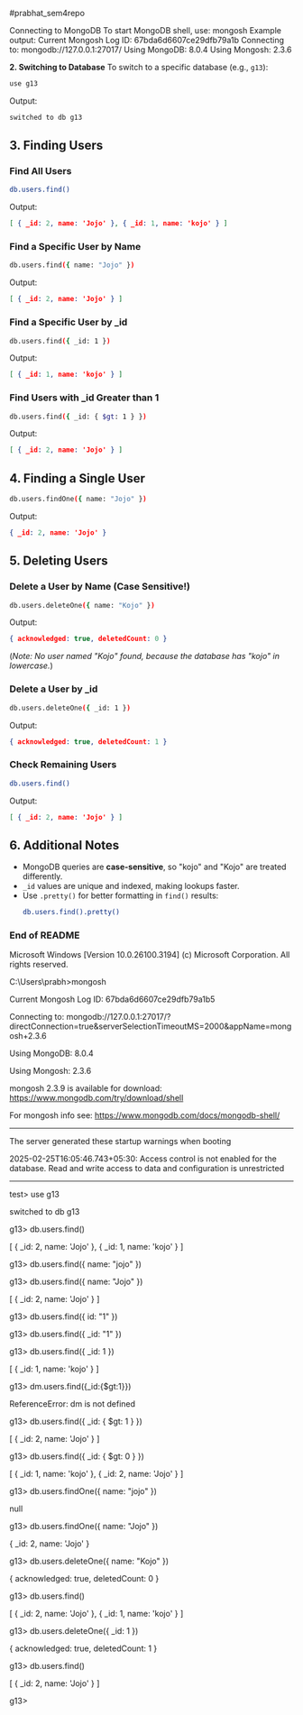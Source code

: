#prabhat_sem4repo

Connecting to MongoDB
To start MongoDB shell, use:
mongosh
Example output:
Current Mongosh Log ID: 67bda6d6607ce29dfb79a1b
Connecting to: mongodb://127.0.0.1:27017/
Using MongoDB: 8.0.4
Using Mongosh: 2.3.6


**2. Switching to Database**
To switch to a specific database (e.g., `g13`):
```sh
use g13
```
Output:
```sh
switched to db g13
```

## **3. Finding Users**

### **Find All Users**
```sh
db.users.find()
```
Output:
```json
[ { _id: 2, name: 'Jojo' }, { _id: 1, name: 'kojo' } ]
```

### **Find a Specific User by Name**
```sh
db.users.find({ name: "Jojo" })
```
Output:
```json
[ { _id: 2, name: 'Jojo' } ]
```

### **Find a Specific User by _id**
```sh
db.users.find({ _id: 1 })
```
Output:
```json
[ { _id: 1, name: 'kojo' } ]
```

### **Find Users with _id Greater than 1**
```sh
db.users.find({ _id: { $gt: 1 } })
```
Output:
```json
[ { _id: 2, name: 'Jojo' } ]
```

## **4. Finding a Single User**
```sh
db.users.findOne({ name: "Jojo" })
```
Output:
```json
{ _id: 2, name: 'Jojo' }
```

## **5. Deleting Users**

### **Delete a User by Name (Case Sensitive!)**
```sh
db.users.deleteOne({ name: "Kojo" })
```
Output:
```json
{ acknowledged: true, deletedCount: 0 }
```
(*Note: No user named "Kojo" found, because the database has "kojo" in lowercase.*)

### **Delete a User by _id**
```sh
db.users.deleteOne({ _id: 1 })
```
Output:
```json
{ acknowledged: true, deletedCount: 1 }
```

### **Check Remaining Users**
```sh
db.users.find()
```
Output:
```json
[ { _id: 2, name: 'Jojo' } ]
```

## **6. Additional Notes**
- MongoDB queries are **case-sensitive**, so "kojo" and "Kojo" are treated differently.
- `_id` values are unique and indexed, making lookups faster.
- Use `.pretty()` for better formatting in `find()` results:
  ```sh
  db.users.find().pretty()
  ```

### **End of README**





Microsoft Windows [Version 10.0.26100.3194]
(c) Microsoft Corporation. All rights reserved.

C:\Users\prabh>mongosh

Current Mongosh Log ID: 67bda6d6607ce29dfb79a1b5

Connecting to:          mongodb://127.0.0.1:27017/?directConnection=true&serverSelectionTimeoutMS=2000&appName=mongosh+2.3.6

Using MongoDB:          8.0.4

Using Mongosh:          2.3.6

mongosh 2.3.9 is available for download: https://www.mongodb.com/try/download/shell


For mongosh info see: https://www.mongodb.com/docs/mongodb-shell/

------
   The server generated these startup warnings when booting
   
   2025-02-25T16:05:46.743+05:30: Access control is not enabled for the database. Read and write access to data and configuration is unrestricted
   
------

test> use g13

switched to db g13

g13> db.users.find()

[ { _id: 2, name: 'Jojo' }, { _id: 1, name: 'kojo' } ]

g13> db.users.find({ name: "jojo" })

g13> db.users.find({ name: "Jojo" })

[ { _id: 2, name: 'Jojo' } ]

g13> db.users.find({ id: "1" })


g13> db.users.find({ _id: "1" })


g13> db.users.find({ _id: 1 })

[ { _id: 1, name: 'kojo' } ]

g13> dm.users.find({_id:{$gt:1}})

ReferenceError: dm is not defined

g13> db.users.find({ _id: { $gt: 1 } })

[ { _id: 2, name: 'Jojo' } ]

g13> db.users.find({ _id: { $gt: 0 } })

[ { _id: 1, name: 'kojo' }, { _id: 2, name: 'Jojo' } ]

g13> db.users.findOne({ name: "jojo" })

null

g13> db.users.findOne({ name: "Jojo" })

{ _id: 2, name: 'Jojo' }

g13> db.users.deleteOne({ name: "Kojo" })

{ acknowledged: true, deletedCount: 0 }

g13> db.users.find()

[ { _id: 2, name: 'Jojo' }, { _id: 1, name: 'kojo' } ]

g13> db.users.deleteOne({ _id: 1 })

{ acknowledged: true, deletedCount: 1 }

g13> db.users.find()

[ { _id: 2, name: 'Jojo' } ]

g13>
